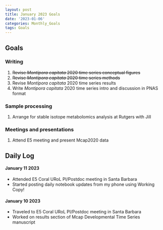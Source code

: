 ```yaml
---
layout: post
title: January 2023 Goals
date: '2023-01-06'
categories: Monthly_Goals
tags: Goals
---
```


## Goals  

### Writing  
              
1. ~~Revise *Montipora capitata* 2020 time series conceptual figures~~   
2. ~~Revise *Montipora capitata* 2020 time series methods~~  
3. Revise *Montipora capitata* 2020 time series results
4. Write *Montipora capitata* 2020 time series intro and discussion in PNAS format

### Sample processing  

1. Arrange for stable isotope metabolomics analysis at Rutgers with Jill

### Meetings and presentations

1. Attend E5 meeting and present Mcap2020 data 

## **Daily Log**    

#### January 11 2023 
- Attended E5 Coral URoL PI/Postdoc meeting in Santa Barbara 
- Started posting daily notebook updates from my phone using Working Copy! 

#### January 10 2023
- Traveled to E5 Coral URoL PI/Postdoc meeting in Santa Barbara 
- Worked on results section of Mcap Developmental Time Series manuscript 

